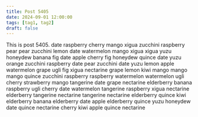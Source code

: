 ```yaml
---
title: Post 5405
date: 2024-09-01 12:00:00
tags: [tag1, tag2]
draft: false
---
```

This is post 5405.
date
raspberry
cherry
mango
xigua
zucchini
raspberry
pear
pear
zucchini
lemon
date
watermelon
mango
xigua
xigua
yuzu
honeydew
banana
fig
date
apple
cherry
fig
honeydew
quince
date
yuzu
orange
zucchini
raspberry
date
pear
zucchini
date
yuzu
lemon
apple
watermelon
grape
ugli
fig
xigua
nectarine
grape
lemon
kiwi
mango
mango
mango
quince
zucchini
raspberry
raspberry
watermelon
watermelon
ugli
cherry
strawberry
mango
tangerine
date
grape
nectarine
elderberry
banana
raspberry
ugli
cherry
date
watermelon
tangerine
raspberry
xigua
nectarine
elderberry
tangerine
nectarine
tangerine
nectarine
elderberry
quince
kiwi
elderberry
banana
elderberry
date
apple
elderberry
quince
yuzu
honeydew
date
quince
nectarine
cherry
kiwi
apple
quince
nectarine
